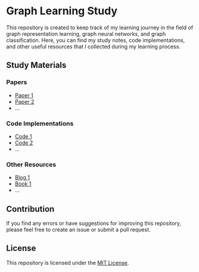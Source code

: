 # Graph Learning Study

This repository is created to keep track of my learning journey in the field of graph representation learning, graph neural networks, and graph classification. Here, you can find my study notes, code implementations, and other useful resources that I collected during my learning process.

## Study Materials

### Papers

- [Paper 1](link_to_paper_1)
- [Paper 2](link_to_paper_2)
- ...

### Code Implementations

- [Code 1](link_to_code_1)
- [Code 2](link_to_code_2)
- ...

### Other Resources

- [Blog 1](link_to_blog_1)
- [Book 1](link_to_book_1)
- ...

## Contribution

If you find any errors or have suggestions for improving this repository, please feel free to create an issue or submit a pull request.

## License

This repository is licensed under the [MIT License](https://opensource.org/licenses/MIT).
